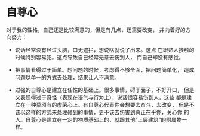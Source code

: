 # 自尊心

对于我的性格，自己还是比较满意的，但是有几点，还需要改变，
并向着好的方向努力：

- 说话经常没有经过头脑，口无遮拦，想说啥就说了出来。这点
在跟熟人接触的时候特别容易犯。这点导致自己经常无意去伤到人，
而自己却没有感觉。

- 把事情看得过于简单。想问题的时候，考虑得不够全面，把问题简单化，
造成问题以单一的方式去处理，结果让人不满意。

- 过强的自尊心是建立在任性的基础上。很多事情，碍于面子，不好开口，
但是又表现得过于奇怪（表现在语气与行为上），说话很容易伤到人，这些
都是建立在一种莫须有的虚荣心上。有自尊心代表你会想要去奋斗，去改变，
但是不该以这样的方式来处理碰到的事情，更不该去伤害到真正在乎你，关心你
的人。自尊心是建立在一定的物质基础上的，就跟其他“上层建筑”的附属物一样。


